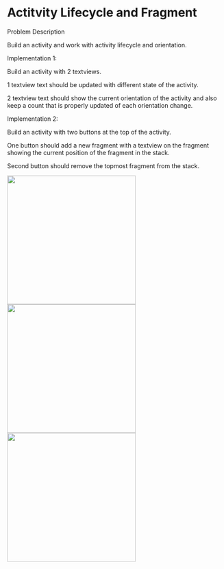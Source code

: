 # Actitvity Lifecycle and Fragment

Problem Description

Build an activity and work with activity lifecycle and orientation.

Implementation 1:

Build an activity with 2 textviews.

1 textview text should be updated with different state of the activity.

2 textview text should show the current orientation of the activity and also keep a count that is properly updated of each orientation change.

Implementation 2:

Build an activity with two buttons at the top of the activity.

One button should add a new fragment with a textview on the fragment showing the current position of the fragment in the stack.

Second button should remove the topmost fragment from the stack.

<img src="https://user-images.githubusercontent.com/60139290/110863809-8107c080-82c1-11eb-8dfd-71fe1569782f.png" width="300" /> <img src="https://user-images.githubusercontent.com/60139290/110863830-8c5aec00-82c1-11eb-837b-f240514650a7.png" width="300" /> <img src="https://user-images.githubusercontent.com/60139290/110863872-9bda3500-82c1-11eb-8bb6-2a780c1e06cd.png" width="300" />


